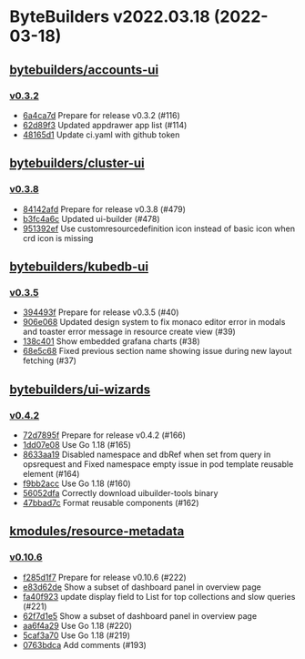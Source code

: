 # ByteBuilders v2022.03.18 (2022-03-18)


## [bytebuilders/accounts-ui](https://github.com/bytebuilders/accounts-ui)

### [v0.3.2](https://github.com/bytebuilders/accounts-ui/releases/tag/v0.3.2)

- [6a4ca7d](https://github.com/bytebuilders/accounts-ui/commit/6a4ca7d) Prepare for release v0.3.2 (#116)
- [62d89f3](https://github.com/bytebuilders/accounts-ui/commit/62d89f3) Updated appdrawer app list  (#114)
- [48165d1](https://github.com/bytebuilders/accounts-ui/commit/48165d1) Update ci.yaml with github token



## [bytebuilders/cluster-ui](https://github.com/bytebuilders/cluster-ui)

### [v0.3.8](https://github.com/bytebuilders/cluster-ui/releases/tag/v0.3.8)

- [84142afd](https://github.com/bytebuilders/cluster-ui/commit/84142afd) Prepare for release v0.3.8 (#479)
- [b3fc4a6c](https://github.com/bytebuilders/cluster-ui/commit/b3fc4a6c) Updated ui-builder (#478)
- [951392ef](https://github.com/bytebuilders/cluster-ui/commit/951392ef) Use customresourcedefinition icon instead of basic icon when crd icon is missing



## [bytebuilders/kubedb-ui](https://github.com/bytebuilders/kubedb-ui)

### [v0.3.5](https://github.com/bytebuilders/kubedb-ui/releases/tag/v0.3.5)

- [394493f](https://github.com/bytebuilders/kubedb-ui/commit/394493f) Prepare for release v0.3.5 (#40)
- [906e068](https://github.com/bytebuilders/kubedb-ui/commit/906e068) Updated design system to fix monaco editor error in modals  and toaster error message in resource create view  (#39)
- [138c401](https://github.com/bytebuilders/kubedb-ui/commit/138c401) Show embedded grafana charts (#38)
- [68e5c68](https://github.com/bytebuilders/kubedb-ui/commit/68e5c68) Fixed previous section name showing issue during new layout fetching (#37)



## [bytebuilders/ui-wizards](https://github.com/bytebuilders/ui-wizards)

### [v0.4.2](https://github.com/bytebuilders/ui-wizards/releases/tag/v0.4.2)

- [72d7895f](https://github.com/bytebuilders/ui-wizards/commit/72d7895f) Prepare for release v0.4.2 (#166)
- [1dd07e08](https://github.com/bytebuilders/ui-wizards/commit/1dd07e08) Use Go 1.18 (#165)
- [8633aa19](https://github.com/bytebuilders/ui-wizards/commit/8633aa19) Disabled namespace and dbRef when set from query in opsrequest and Fixed namespace empty issue in pod template reusable element  (#164)
- [f9bb2acc](https://github.com/bytebuilders/ui-wizards/commit/f9bb2acc) Use Go 1.18 (#160)
- [56052dfa](https://github.com/bytebuilders/ui-wizards/commit/56052dfa) Correctly download uibuilder-tools binary
- [47bbad7c](https://github.com/bytebuilders/ui-wizards/commit/47bbad7c) Format reusable components (#162)



## [kmodules/resource-metadata](https://github.com/kmodules/resource-metadata)

### [v0.10.6](https://github.com/kmodules/resource-metadata/releases/tag/v0.10.6)

- [f285d1f7](https://github.com/kmodules/resource-metadata/commit/f285d1f7) Prepare for release v0.10.6 (#222)
- [e83d62de](https://github.com/kmodules/resource-metadata/commit/e83d62de) Show a subset of dashboard panel in overview page
- [fa40f923](https://github.com/kmodules/resource-metadata/commit/fa40f923) update display field to List for top collections and slow queries (#221)
- [62f7d1e5](https://github.com/kmodules/resource-metadata/commit/62f7d1e5) Show a subset of dashboard panel in overview page
- [aa6f4a29](https://github.com/kmodules/resource-metadata/commit/aa6f4a29) Use Go 1.18 (#220)
- [5caf3a70](https://github.com/kmodules/resource-metadata/commit/5caf3a70) Use Go 1.18 (#219)
- [0763bdca](https://github.com/kmodules/resource-metadata/commit/0763bdca) Add comments (#193)



